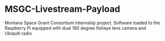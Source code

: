 # MSGC-Livestream-Payload
Montana Space Grant Consortium Internship project. Software loaded to the Raspberry Pi equipped with dual 180 degree fisheye lens camera and Ubiquiti radio
